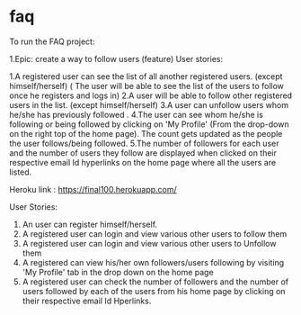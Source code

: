 # faq

To run the FAQ project:

1.Epic: create a way to follow users (feature) User stories:
  
  1.A registered user can see the list of all another registered users. (except himself/herself) ( The user will be able to see the list of the users to follow once he registers and logs in)
  2.A user will be able to follow other registered users in the list. (except himself/herself)
  3.A user can unfollow users whom he/she has previously followed .
  4.The user can see whom he/she is following or being followed by clicking on 'My Profile' (From the drop-down on the right top of the home page). The count gets updated as the people the user follows/being followed.
  5.The number of followers for each user and the number of users they follow are displayed when clicked on their respective email Id hyperlinks on the home page where all the users are listed.
  
  Heroku link :  https://final100.herokuapp.com/
  
  User Stories:
  1. An user can register himself/herself.
  2. A registered user can login and view various other users to follow them
  3. A registered user can login and view various other users to Unfollow them
  4. A registered can view his/her own followers/users following by visiting 'My Profile' tab in the drop down on the home page
  5. A registered user can check the number of followers and the number of users followed by each of the users from his home page by clicking on their respective email Id Hperlinks.
  
    
  
